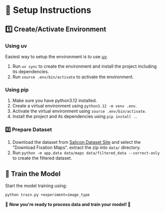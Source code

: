 # 📂 Setup Instructions
## 1️⃣ Create/Activate Environment
### Using uv
Easiest way to setup the environment is to use [uv](https://github.com/astral-sh/uv).

1. Run `uv sync` to create the environment and install the project including its dependencies.
2. Run `source .env/bin/activate` to activate the environment.

### Using pip

1. Make sure you have python3.12 installed.
2. Create a virtual environment using `python3.12 -m venv .env`.
3. Activate the virtual environment using `source .env/bin/activate`.
4. Install the project and its dependencies using `pip install .`.

### 2️⃣ Prepare Dataset

1. Download the dataset from [Salicon Dataset Site](https://salicon.net/challenge-2017/) and select the "Download Fixation Maps". extract the zip into `data/` directory.
2. Run `python -m app.data data/maps data/filtered_data --correct-only` to create the filtered dataset.

## 🚀 Train the Model

Start the model training using:

```bash
python train.py +experiment=image_type
```

📌 **Now you're ready to process data and train your model! 🚀**


